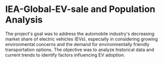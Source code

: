 # IEA-Global-EV-sale and Population Analysis
The project's goal was to address the automobile industry's decreasing market share of electric vehicles (EVs), especially in considering growing environmental concerns and the demand for environmentally friendly transportation options. The objective was to analyze historical data and current trends to identify factors influencing EV adoption.

